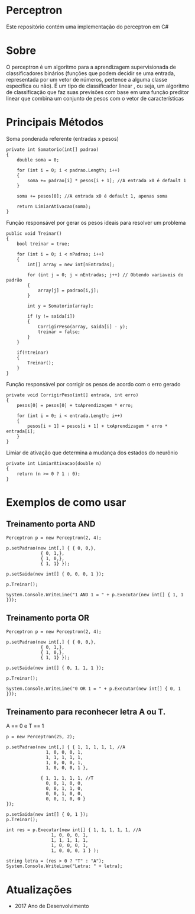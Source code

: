 # Perceptron
Este repositório contém uma implementação do perceptron em C#

# Sobre
O perceptron é um algoritmo para a aprendizagem supervisionada de classificadores binários (funções que podem decidir se uma entrada, representada por um vetor de números, pertence a alguma classe específica ou não). É um tipo de classificador linear , ou seja, um algoritmo de classificação que faz suas previsões com base em uma função preditor linear que combina um conjunto de pesos com o vetor de características 

# Principais Métodos

Soma ponderada referente (entradas x pesos)

	private int Somatorio(int[] padrao)
	{
		double soma = 0;

		for (int i = 0; i < padrao.Length; i++)
		{
			soma += padrao[i] * pesos[i + 1]; //A entrada x0 é default 1
		}

		soma += pesos[0]; //A entrada x0 é default 1, apenas soma

		return LimiarAtivacao(soma);
	}

	
Função responsável por gerar os pesos ideais para resolver um problema

	public void Treinar()
	{
		bool treinar = true;

		for (int i = 0; i < nPadrao; i++)
		{
			int[] array = new int[nEntradas];
			
			for (int j = 0; j < nEntradas; j++) // Obtendo variaveis do padrão
			{
				array[j] = padrao[i,j];
			}

			int y = Somatorio(array);

			if (y != saida[i])
			{
				CorrigirPeso(array, saida[i] - y);
				treinar = false;
			}
		}

		if(!treinar)
		{
			Treinar();
		}
	}

Função responsável por corrigir os pesos de acordo com o erro gerado
	
	private void CorrigirPeso(int[] entrada, int erro)
	{
		pesos[0] = pesos[0] + txAprendizagem * erro;

		for (int i = 0; i < entrada.Length; i++)
		{
			pesos[i + 1] = pesos[i + 1] + txAprendizagem * erro * entrada[i];
		}
	}
 
Limiar de ativação que determina a mudança dos estados do neurônio

	private int LimiarAtivacao(double n)
	{
		return (n >= 0 ? 1 : 0);
	}
 
# Exemplos de como usar

## Treinamento porta AND

	Perceptron p = new Perceptron(2, 4);

	p.setPadrao(new int[,] { { 0, 0,},
				 { 0, 1,},
				 { 1, 0,},
				 { 1, 1} });

	p.setSaida(new int[] { 0, 0, 0, 1 });

	p.Treinar();
	
	System.Console.WriteLine("1 AND 1 = " + p.Executar(new int[] { 1, 1 }));
	
## Treinamento porta OR
			
	Perceptron p = new Perceptron(2, 4);

	p.setPadrao(new int[,] { { 0, 0,},
				 { 0, 1,},
				 { 1, 0,},
				 { 1, 1} });

	p.setSaida(new int[] { 0, 1, 1, 1 });

	p.Treinar();
	
	System.Console.WriteLine("0 OR 1 = " + p.Executar(new int[] { 0, 1 }));
	
## Treinamento para reconhecer letra A ou T. 
A == 0 e T == 1

	p = new Perceptron(25, 2);

	p.setPadrao(new int[,] { { 1, 1, 1, 1, 1, //A
				   1, 0, 0, 0, 1,
				   1, 1, 1, 1, 1,
				   1, 0, 0, 0, 1,
				   1, 0, 0, 0, 1 },

				 { 1, 1, 1, 1, 1, //T
				   0, 0, 1, 0, 0,
				   0, 0, 1, 1, 0,
				   0, 0, 1, 0, 0,
				   0, 0, 1, 0, 0 }
	});
	
	p.setSaida(new int[] { 0, 1 });
	p.Treinar();
	
	int res = p.Executar(new int[] { 1, 1, 1, 1, 1, //A
					 1, 0, 0, 0, 1,
					 1, 1, 1, 1, 1,
					 1, 0, 0, 0, 1,
					 1, 0, 0, 0, 1 } );

	string letra = (res > 0 ? "T" : "A");
	System.Console.WriteLine("Letra: " + letra);

	
# Atualizações
- 2017 Ano de Desenvolvimento
